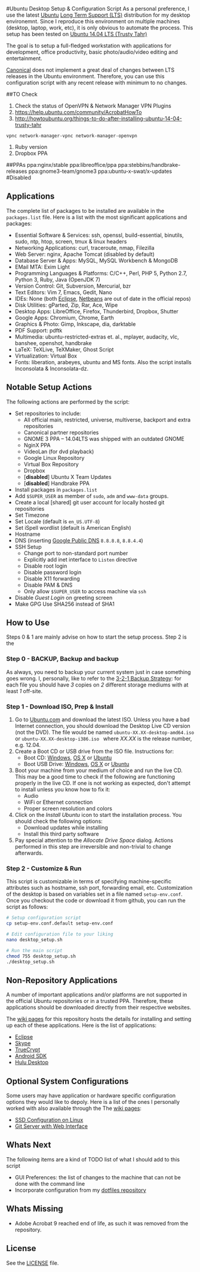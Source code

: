 #Ubuntu Desktop Setup & Configuration Script
As a personal preference, I use the latest [Ubuntu](http://www.ubuntu.com/) [Long Term Support (LTS)](https://wiki.ubuntu.com/LTS) distribution for my desktop environemnt. Since I reproduce this environment on multiple machines (desktop, laptop, work, etc), it is only obvious to automate the process. This setup has been tested on [Ubuntu 14.04 LTS (Trusty Tahr)](http://releases.ubuntu.com/trusty/)

The goal is to setup a full-fledged workstation with applications for development, office productivity, basic photo/audio/video editing and entertainment.

[Canonical](http://www.canonical.com/) does not implement a great deal of changes between LTS releases in the Ubuntu environment. Therefore, you can use this configuration script with any recent release with minimum to no changes.

##TO Check
  1. Check the status of OpenVPN & Network Manager VPN Plugins
  1. https://help.ubuntu.com/community/AcrobatHowTo
  1. http://howtoubuntu.org/things-to-do-after-installing-ubuntu-14-04-trusty-tahr
```
vpnc network-manager-vpnc network-manager-openvpn
```
  1. Ruby version
  1. Dropbox PPA

##PPAs
ppa:nginx/stable
ppa:libreoffice/ppa
ppa:stebbins/handbrake-releases
ppa:gnome3-team/gnome3
ppa:ubuntu-x-swat/x-updates #Disabled



Applications
------------
The complete list of packages to be installed are available in the `packages.list` file. Here is a list with the most significant applications and packages:
  + Essential Software & Services: ssh, openssl, build-essential, binutils, sudo, ntp, htop, screen, tmux & linux headers
  + Networking Applications: curl, traceroute, nmap, Filezilla
  + Web Server: nginx, Apache Tomcat (disabled by default)
  + Database Server & Apps: MySQL, MySQL Workbench & MongoDB
  + EMail MTA: Exim Light
  + Programming Languages & Platforms: C/C++, Perl, PHP 5, Python 2.7, Python 3, Ruby, Java (OpenJDK 7)
  + Version Control: Git, Subversion, Mercurial, bzr
  + Text Editors: Vim 7, Emacs, Gedit, Nano
  + IDEs: None (both [Eclipse](http://www.eclipse.org/), [Netbeans](https://netbeans.org/) are out of date in the official repos)
  + Disk Utilities: gParted, Zip, Rar, Ace, Wipe
  + Desktop Apps: LibreOffice, Firefox, Thunderbird, Dropbox, Shutter
  + Google Apps: Chromium, Chrome, Earth
  + Graphics & Photo: Gimp, Inkscape, dia, darktable
  + PDF Support: pdftk
  + Multimedia: ubuntu-restricted-extras et. al., mplayer, audacity, vlc, banshee, openshot, handbrake
  + LaTeX: TeXLive, TeXMaker, Ghost Script
  + Virtualization: Virtual Box
  + Fonts: liberation, arabeyes, ubuntu and MS fonts. Also the script installs Inconsolata & Inconsolata-dz.

Notable Setup Actions
---------------------
The following actions are performed by the script:
+ Set repositories to include:
	* All official main, restricted, universe, multiverse, backport and extra repositories
	* Canonical partner repositories
	* GNOME 3 PPA &ndash; 14.04LTS was shipped with an outdated GNOME
	* NginX PPA
	* VideoLan (for dvd playback)
	* Google Linux Repository
	* Virtual Box Repository
	* Dropbox
	* [**disabled**] Ubuntu X Team Updates
	* [**disabled**] Handbrake PPA
+ Install packages in `packages.list`
+ Add `$SUPER_USER` as member of `sudo`, `adm` and `www-data` groups.
+ Create a local [shared] git user account for locally hosted git repositories
+ Set Timezone
+ Set Locale (default is `en_US.UTF-8`)
+ Set iSpell wordlist (default is American English)
+ Hostname
+ DNS (inserting [Google Public DNS](https://developers.google.com/speed/public-dns/) `8.8.8.8`, `8.8.4.4`)
+ SSH Setup
	* Change port to non-standard port number
	* Explicitly add inet interface to `Listen` directive
	* Disable root login
	* Disable password login
	* Disable X11 forwarding
	* Disable PAM & DNS
	* Only allow `$SUPER_USER` to access machine via `ssh`
+ Disable *Guest Login* on greeting screen
+ Make GPG Use SHA256 instead of SHA1

How to Use
----------
Steps 0 & 1 are mainly advise on how to start the setup process. Step 2 is the 
### Step 0 - BACKUP, Backup and backup
As always, you need to backup your current system just in case something goes wrong. I, personally, like to refer to the [3-2-1 Backup Strategy](http://www.michaelcarnell.com/3-2-1-backup/): for each file you should have *3* copies on *2* different storage mediums with at least *1* off-site. 

### Step 1 - Download ISO, Prep & Install
1. Go to [Ubuntu.com](http://www.ubuntu.com/) and download the latest ISO. Unless you have a bad Internet connection, you should download the Desktop Live CD version (not the DVD). The file would be named `ubuntu-XX.XX-desktop-amd64.iso` or `ubuntu-XX.XX-desktop-i386.iso ` where _XX.XX_ is the release number, e.g. 12.04.
1. Create a Boot CD or USB drive from the ISO file. Instructions for:
	+ Boot CD: [Windows](http://www.ubuntu.com/download/help/burn-a-cd-on-windows), [OS X](http://www.ubuntu.com/download/help/burn-a-cd-on-mac-osx) or [Ubuntu](http://www.ubuntu.com/download/help/burn-a-cd-on-ubuntu)
	+ Boot USB Drive: [Windows](http://www.ubuntu.com/download/help/create-a-usb-stick-on-windows), [OS X](http://www.ubuntu.com/download/help/create-a-usb-stick-on-mac-osx) or [Ubuntu](http://www.ubuntu.com/download/help/create-a-usb-stick-on-ubuntu)
1. Boot your machine from your medium of choice and run the live CD. This may be a good time to check if the following are functioning properly in the live CD. If one is not working as expected, don't attempt to install unless you know how to fix it:
	+ Audio
	+ WiFi or Ethernet connection
	+ Proper screen resolution and colors
1. Click on the *Install Ubuntu* icon to start the installation process. You should check the following options:
	+ Download updates while installing
	+ Install this third party software
1. Pay special attention to the *Allocate Drive Space* dialog. Actions performed in this step are irreversible and non-trivial to change afterwards.

### Step 2 - Customize & Run
This script is customizable in terms of specifying machine-specific attributes such as hostname, ssh port, forwarding email, etc. Customization of the desktop is based on variables set in a file named `setup-env.conf`. Once you checkout the code or download it from github, you can run the script as follows:
```bash
# Setup configuration script
cp setup-env.conf.default setup-env.conf

# Edit configuration file to your liking
nano desktop_setup.sh

# Run the main script
chmod 755 desktop_setup.sh
./desktop_setup.sh
```

Non-Repository Applications
---------------------------
A number of important applications and/or platforms are not supported in the official Ubuntu repositories or in a trusted PPA. Therefore, these applications should be downloaded directly from their respective websites.

The [wiki pages](https://github.com/alghanmi/ubuntu-desktop_setup/wiki) for this repository hosts the details for installing and setting up each of these applications. Here is the list of applications:
+ [Eclipse](https://github.com/alghanmi/ubuntu-desktop_setup/wiki/Eclipse-Install-Guide)
+ [Skype](https://github.com/alghanmi/ubuntu-desktop_setup/wiki/Skype-Install-Guide)
+ [TrueCrypt](https://github.com/alghanmi/ubuntu-desktop_setup/wiki/TrueCrypt-Install-Guide)
+ [Android SDK](https://github.com/alghanmi/ubuntu-desktop_setup/wiki/Android-SDK-Install-Guide)
+ [Hulu Desktop](https://github.com/alghanmi/ubuntu-desktop_setup/wiki/Hulu-Desktop-Install-Guide)

Optional System Configurations
------------------------------
Some users may have application or hardware specific configuration options they would like to depoly. Here is a list of the ones I personally worked with also available through the The [wiki pages](https://github.com/alghanmi/ubuntu-desktop_setup/wiki):
+ [SSD Configuration on Linux](https://github.com/alghanmi/ubuntu-desktop_setup/wiki/SSD-Configuration-on-Linux)
+ [Git Server with Web Interface](https://github.com/alghanmi/ubuntu-desktop_setup/wiki/Git-Local-Repository-Setup-Guide)

Whats Next
----------
The following items are a kind of TODO list of what I should add to this script
+ GUI Preferences: the list of changes to the machine that can not be done with the command line
+ Incorporate configuration from my [dotfiles repository](https://github.com/alghanmi/dotfiles.conf)


Whats Missing
-------------

  + Adobe Acrobat 9 reached end of life, as such it was removed from the repository.

License
-------
See the [LICENSE](https://raw.github.com/alghanmi/vps_setup/master/LICENSE) file.

